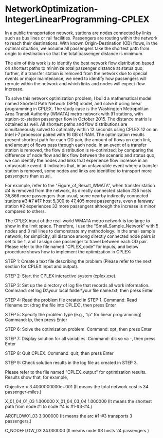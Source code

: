 # NetworkOptimization-IntegerLinearProgramming-CPLEX

In a public transportation network, stations are nodes connected by links such as bus lines or rail facilities. Passengers are routing within the network to reach their destinations. With known Origin-Destination (OD) flows, in the optimal situation, we assume all passengers take the shortest path from origin to destination so that the total passenger distance is minimum. 

The aim of this work is to identify the best network flow distribution based on shortest paths to minimize total passenger distance at status quo; further, if a transfer station is removed from the network due to special events or major maintenance, we need to identify how passengers will reroute within the network and which links and nodes will expect flow increase. 

To solve this network optimization problem, I build a mathematical model named Shortest Path Network (SPN) model, and solve it using linear programming in CPLEX. The study case is the Washington Metropolitan Area Transit Authority (WMATA) metro network with 91 stations, with station-to-station passenger flow in October 2015. The distance matrix is obtained as well. All shortest paths and flow distributions are simultaneously solved to optimality within 12 seconds using CPLEX 12 on an Intel i-7 processor paired with 16 GB of RAM. The optimization results present shortest path for each OD pair, the amount of flows on each link, and amount of flows pass through each node. In an event of a transfer station is removed, the flow distribution is re-optimized; by comparing the difference of node flow and link flow between the scenario and status quo, we can identify the nodes and links that experience flow increase in an unfavorable event. It indicates that, in an unfavorable event where a transfer station is removed, some nodes and links are identified to transport more passengers than usual.

For example, refer to the "Figure_of_Result_WMATA", when transfer station #4 is removed from the network, its directly connected station #35 hosts 35,866 more passengers than usual, some nearby indirectly connected stations #3 #7 #17 host 5,300 to 47,405 more passengers, even a faraway station #2 experiences 32 more passengers although the increase is minor compared to others.

The CPLEX input of the real-world WMATA metro network is too large to show in the limit space. Therefore, I use the "Small_Sample_Network" with 5 nodes and 3 rail lines to demonstrate my methodology. In the small sample network, for simplicity, all distance among directly connected node pairs is set to be 1, and I assign one passenger to travel between each OD pair. Please refer to the file named "CPLEX_code" for inputs, and below procedure shows how to implement the optimization in CPLEX:

STEP 1: Create a text file describing the problem (Please refer to the next section for CPLEX input and output).

STEP 2: Start the CPLEX interactive system (cplex.exe). 

STEP 3: Set up the directory of log file that records all work information. 
Command: set log D:\your local folder\your file name.txt, then press Enter

STEP 4: Read the problem file created in STEP 1.
Command: Read filename.txt (drag the file into CPLEX), then press Enter

STEP 5: Specify the problem type (e.g., “lp” for linear programming)
Command: lp, then press Enter

STEP 6: Solve the optimization problem.
Command: opt, then press Enter

STEP 7: Display solution for all variables.
Command: dis so va -, then press Enter

STEP 8: Quit CPLEX. 
Command: quit, then press Enter

STEP 9: Check solution results in the log file as created in STEP 3.

Please refer to the file named "CPLEX_output" for optimization results. Results show that, for example,

Objective = 3.4000000000e+001
(It means the total network cost is 34 passenger-miles.)

X_01_04_01_03                 1.000000
X_01_04_03_04                 1.000000
(It means the shortest path from node #1 to node #4 is #1-#3-#4.)

ARCFLOW01_03                  3.000000
(It means the arc #1-#3 transports 3 passengers.)

C_NODEFLOW_03                24.000000
(It means node #3 hosts 24 passengers.)




